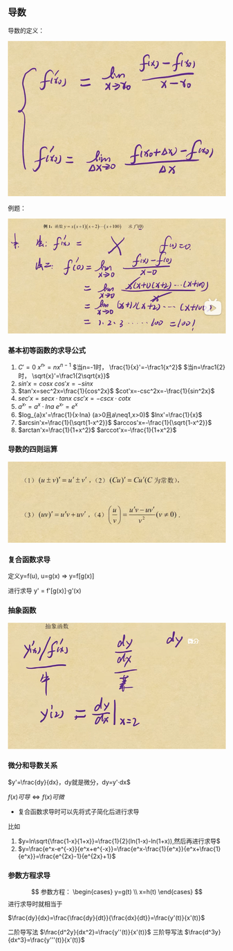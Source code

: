 ## 导数

导数的定义：

![upgit_20221009_1665300270.png](https://raw.githubusercontent.com/elfecho/upgit-pic/master/2022/10/upgit_20221009_1665300270.png)

例题：

![upgit_20221009_1665300786.png](https://raw.githubusercontent.com/elfecho/upgit-pic/master/2022/10/upgit_20221009_1665300786.png)

### 基本初等函数的求导公式

1. $C'=0$
    ${x^{n}}' = nx^{n-1}$
	$当n=-1时， \frac{1}{x}'=-\frac1{x^2}$
	$当n=\frac1{2}时， \sqrt{x}'=\frac1{2\sqrt{x}}$
2. $sin'x=cosx$      $cos'x=-sinx$
3. $tan'x=sec^2x=\frac{1}{cos^2x}$      $cot'x=-csc^2x=-\frac{1}{sin^2x}$
4. $sec'x=secx·tanx$    $csc'x=-cscx·cotx$
5. ${a^x}'=a^x·lna$      ${e^x}'=e^x$
6. $log_{a}x'=\frac{1}{x·lna}  (a>0且a\neq1,x>0)$      $lnx'=\frac{1}{x}$
7. $arcsin'x=\frac{1}{\sqrt{1-x^2}}$      $arccos'x=-\frac{1}{\sqrt{1-x^2}}$
8. $arctan'x=\frac{1}{1+x^2}$       $arccot'x=-\frac{1}{1+x^2}$


### 导数的四则运算

![upgit_20221009_1665308502.png](https://raw.githubusercontent.com/elfecho/upgit-pic/master/2022/10/upgit_20221009_1665308502.png)


### 复合函数求导

定义y=f(u), u=g(x)  =>  y=f[g(x)]

进行求导 y' = f'[g(x)]·g'(x)

### 抽象函数

![upgit_20221010_1665395063.png](https://raw.githubusercontent.com/elfecho/upgit-pic/master/2022/10/upgit_20221010_1665395063.png)


### 微分和导数关系

$y'=\frac{dy}{dx}，dy就是微分，dy=y'·dx$

$f(x)可导\Leftrightarrow f(x)可微$

- 复合函数求导时可以先将式子简化后进行求导

比如
1. $y=ln\sqrt{\frac{1-x}{1+x}}=\frac{1}{2}(ln(1-x)-ln(1+x)),然后再进行求导$
2. $y=\frac{e^x-e^{-x}}{e^x+e^{-x}}=\frac{e^x-\frac{1}{e^x}}{e^x+\frac{1}{e^x}}=\frac{e^{2x}-1}{e^{2x}+1}$


### 参数方程求导

$$
参数方程： \begin{cases} y=g(t) 
\\ x=h(t) \end{cases}
$$
进行求导时就相当于

$\frac{dy}{dx}=\frac{\frac{dy}{dt}}{\frac{dx}{dt}}=\frac{y'(t)}{x'(t)}$

二阶导写法 $\frac{d^2y}{dx^2}=\frac{y''(t)}{x'(t)}$
三阶导写法 $\frac{d^3y}{dx^3}=\frac{y'''(t)}{x'(t)}$